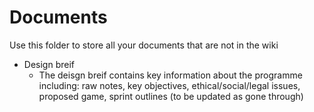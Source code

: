 # Documents

Use this folder to store all your documents that are not in the wiki


* Design breif
  * The deisgn breif contains key information about the programme including: raw notes, key objectives, ethical/social/legal issues, proposed game, sprint outlines (to be updated as gone through)

